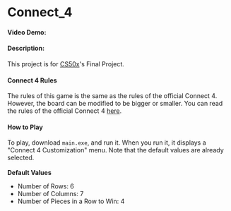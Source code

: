 # Connect_4
#### Video Demo: <URL HERE>

#### Description:

This project is for [CS50x](https://cs50.harvard.edu/x/2023/)'s Final Project.

#### Connect 4 Rules
The rules of this game is the same as the rules of the official Connect 4. However, the board can be modified to be bigger or smaller. You can read the rules of the official Connect 4 [here](https://www.gamesver.com/the-rules-of-connect-4-according-to-m-bradley-hasbro/).

#### How to Play
To play, download `main.exe`, and run it. When you run it, it displays a "Connect 4 Customization" menu. Note that the default values are already selected.
<br><br>
**Default Values**
- Number of Rows: 6
- Number of Columns: 7
- Number of Pieces in a Row to Win: 4
